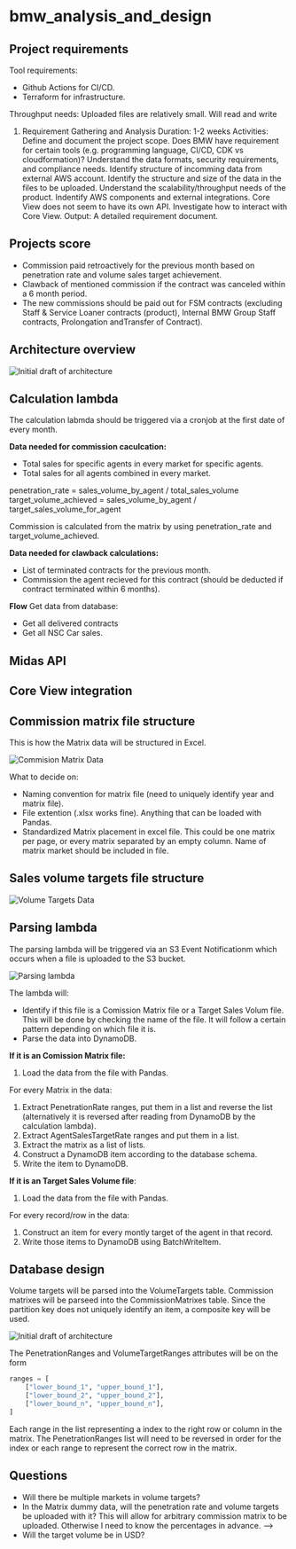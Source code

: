 # bmw_analysis_and_design

## Project requirements
Tool requirements:
- Github Actions for CI/CD.
- Terraform for infrastructure.

Throughput needs:
Uploaded files are relatively small. Will read and write 
1. Requirement Gathering and Analysis
Duration: 1-2 weeks
Activities:
Define and document the project scope.
Does BMW have requirement for certain tools (e.g. programming language, CI/CD, CDK vs cloudformation)?
Understand the data formats, security requirements, and compliance needs.
Identify structure of incomming data from external AWS account.
Identify the structure and size of the data in the files to be uploaded.
Understand the scalability/throughput needs of the product.
Indentify AWS components and external integrations.
Core View does not seem to have its own API. Investigate how to interact with Core View.
Output: A detailed requirement document.

## Projects score
- Commission paid retroactively for the previous month based on penetration rate and volume sales target achievement.
- Clawback of mentioned commission if the contract was canceled within a 6 month period.
- The new commissions should be paid out for FSM contracts (excluding Staff & Service Loaner contracts (product), Internal BMW Group Staff contracts, Prolongation andTransfer of Contract).


## Architecture overview 

![Initial draft of architecture](architecture.svg)

## Calculation lambda
The calculation labmda should be triggered via a cronjob at the first date of every month. 

**Data needed for commission caculcation:**
- Total sales for specific agents in every market for specific agents.
- Total sales for all agents combined in every market.

penetration_rate = sales_volume_by_agent / total_sales_volume
target_volume_achieved = sales_volume_by_agent / target_sales_volume_for_agent

Commission is calculated from the matrix by using penetration_rate and target_volume_achieved.

**Data needed for clawback calculations:**
- List of terminated contracts for the previous month.
- Commission the agent recieved for this contract (should be deducted if contract terminated within 6 months).

**Flow**
Get data from database:
- Get all delivered contracts
- Get all NSC Car sales.

## Midas API

## Core View integration

## Commission matrix file structure
This is how the Matrix data will be structured in Excel. 

![Commision Matrix Data](./data_formats/matrix_dummy_data.png)

What to decide on:
- Naming convention for matrix file (need to uniquely identify year and matrix file).
- File extention (.xlsx works fine). Anything that can be loaded with Pandas.
- Standardized Matrix placement in excel file. This could be one matrix per page, or every matrix separated by an empty column. Name of matrix market should be included in file.




## Sales volume targets file structure
![Volume Targets Data](./data_formats/volume_targets_dummy_data.png)

## Parsing lambda
The parsing lambda will be triggered via an S3 Event Notificationm which occurs when a file is uploaded to the S3 bucket.

![Parsing lambda](parsing_lambda.svg)

The lambda will:
- Identify if this file is a Comission Matrix file or a Target Sales Volum file. This will be done by checking the name of the file. It will follow a certain pattern depending on which file it is.
- Parse the data into DynamoDB.

**If it is an Comission Matrix file:**
1. Load the data from the file with Pandas.

For every Matrix in the data:
1. Extract PenetrationRate ranges, put them in a list and reverse the list (alternatively it is reversed after reading from DynamoDB by the calculation lambda).
2. Extract AgentSalesTargetRate ranges and put them in a list.
3. Extract the matrix as a list of lists.
4. Construct a DynamoDB item according to the database schema.
5. Write the item to DynamoDB.

**If it is an Target Sales Volume file**:
1. Load the data from the file with Pandas.

For every record/row in the data:
1. Construct an item for every montly target of the agent in that record.
2. Write those items to DynamoDB using BatchWriteItem.

## Database design
Volume targets will be parsed into the VolumeTargets table. Commission matrixes will be parseed into the CommissionMatrixes table. Since the partition key does not uniquely identify an item, a composite key will be used. 

![Initial draft of architecture](database.svg)

The PenetrationRanges and VolumeTargetRanges attributes will be on the form
```python
ranges = [
    ["lower_bound_1", "upper_bound_1"],
    ["lower_bound_2", "upper_bound_2"],
    ["lower_bound_n", "upper_bound_n"],
]
```
Each range in the list representing a index to the right row or column in the matrix. The PenetrationRanges list will need to be reversed in order for the index or each range to represent the correct row in the matrix.


## Questions
- Will there be multiple markets in volume targets?
- In the Matrix dummy data, will the penetration rate and volume targets be uploaded with it? This will allow for arbitrary commission matrix to be uploaded. Otherwise I need to know the percentages in advance. --> 
- Will the target volume be in USD?